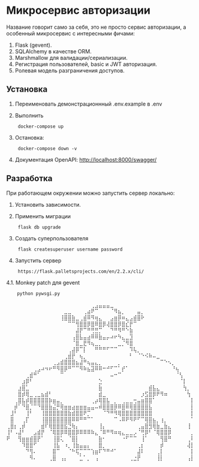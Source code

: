 # Микросервис авторизации

Название говорит само за себя, это не просто сервис авторизации, а особенный микросервис с интересными фичами:

1. Flask (gevent).
2. SQLAlchemy в качестве ORM.
3. Marshmallow для валидации/сериализации.
4. Регистрация пользователей, basic и JWT авторизация.
5. Ролевая модель разграничения доступов.


## Установка

1. Переименовать демонстрационнный .env.example в .env
2. Выполнить

        docker-compose up

3. Остановка:

        docker-compose down -v

4. Документация OpenAPI: [http://localhost:8000/swagger/](http://localhost:8000/swagger/)

## Разработка

При работающем окружении можно запустить сервер локально:
1. Установить зависимости.
2. Применить миграции

        flask db upgrade

3. Создать суперпользователя

        flask createsuperuser username password

4. Запустить сервер

        https://flask.palletsprojects.com/en/2.2.x/cli/

4.1. Monkey patch для gevent

        python pywsgi.py


⠀⠀⠀⠀⠀⠀⠀⠀⠀⠀⠀⠀⠀⠀⠀⠀⠀⠀⠀⠀⠀⠀⢀⣠⣤⣤⣤⣀⠀⠀⠀⠀⠀⠀⠀⠀⠀⠀⠀⠀⠀⠀⠀⠀⠀⠀⠀⠀⠀
⠀⠀⠀⠀⠀⠀⠀⠀⠀⠀⠀⠀⠀⠀⠀⣀⣀⠀⠀⠀⢀⣴⠟⠉⠀⠀⠀⠈⠻⣦⡀⠀⠀⠀⣤⡀⠀⠀⠀⠀⠀⠀⠀⠀⠀⠀⠀⠀⠀
⠀⠀⠀⠀⠀⠀⠀⠀⠀⠀⠀⠀⠀⠀⢸⣿⣿⣷⣀⢀⣾⠿⠻⢶⣄⠀⠀⣠⣶⡿⠶⣄⣠⣾⣿⠗⠀⠀⠀⠀⠀⠀⠀⠀⠀⠀⠀⠀⠀
⠀⠀⠀⠀⠀⠀⠀⠀⠀⠀⠀⠀⠀⠀⠀⠀⠉⠉⢻⣿⣿⡿⣿⠿⣿⡿⢼⣿⣿⡿⣿⣎⡟⠉⠀⠀⠀⠀⠀⠀⠀⠀⠀⠀⠀⠀⠀⠀⠀
⠀⠀⠀⠀⠀⠀⠀⠀⠀⠀⠀⠀⠀⠀⠀⠀⠀⠀⣼⡟⠉⠛⢛⣛⡉⠀⠀⠙⠛⠻⠛⠑⣷⠀⠀⠀⠀⠀⠀⠀⠀⠀⠀⠀⠀⠀⠀⠀⠀
⠀⠀⠀⠀⠀⠀⠀⠀⠀⠀⠀⠀⠀⠀⠀⠀⠀⢠⣿⣧⣤⣴⠿⠿⣷⣤⡤⠴⠖⠳⣄⣀⣹⠀⠀⠀⠀⠀⠀⠀⠀⠀⠀⠀⠀⠀⠀⠀⠀
⠀⠀⠀⠀⠀⠀⠀⠀⠀⠀⠀⠀⠀⠀⠀⠀⠀⠈⣿⣀⣟⠻⢦⣀⡀⠀⠀⠀⠀⣀⡈⠻⣿⠀⠀⠀⠀⠀⠀⠀⠀⠀⠀⠀⠀⠀⠀⠀⠀
⠀⠀⠀⠀⠀⠀⠀⠀⠀⠀⠀⠀⠀⠀⠀⠀⢀⣼⡿⠉⡇⠀⠀⠛⠛⠛⠋⠉⠉⠀⠀⠀⠹⢧⡀⠀⠀⠀⠀⠀⠀⠀⠀⠀⠀⠀⠀⠀⠀
⠀⠀⠀⠀⠀⠀⠀⠀⠀⠀⠀⠀⠀⠀⠀⢀⣾⡟⠀⢦⡀⠀⠀⠀⠀⠀⠀⠀⠀⠀⠀⠀⠃⠀⠈⠑⠪⠷⠤⣀⠀⠀⠀⠀⠀⠀⠀⠀⠀
⠀⠀⠀⠀⠀⠀⠀⠀⠀⠀⠀⠀⢀⣠⣾⣿⣿⣿⣦⣼⠛⢦⣤⣄⡀⠀⠀⠀⠀⡀⠀⠀⠀⠀⠀⠀⠀⠀⠀⠀⠉⠑⠢⡀⠀⠀⠀⠀⠀
⠀⠀⠀⠀⠀⠀⠀⢀⣠⠴⠲⠖⠛⠻⣿⡿⠛⠉⠉⠻⠷⣦⣽⠿⠿⠒⠚⠋⠉⠁⡞⠁⠀⠀⠀⠀⠀⠀⠀⠀⠀⠀⠀⠘⢦⠀⠀⠀⠀
⠀⠀⠀⠀⠀⢀⣾⠛⠁⠀⠀⠀⠀⠀⠉⠀⠀⠀⠀⠀⠀⠀⠀⠀⠀⠀⠀⠤⠒⠉⠀⠀⠀⠀⠀⠀⠀⠀⠀⠀⠀⠀⠀⠀⠈⢣⠀⠀⠀
⠀⠀⠀⠀⣰⡿⠃⠀⠀⠀⠀⠀⠀⠀⠀⠀⠀⠀⠀⠀⠀⠀⠀⠀⣑⠀⠀⠀⠀⠀⠀⠀⠀⠀⠀⠀⠀⠀⠀⠀⠀⠀⠀⠀⠀⠈⡇⠀⠀
⠀⠀⠀⣰⣿⣁⠀⠀⠀⠀⠀⠀⠀⠀⠀⠀⠀⠀⠀⠀⠀⠀⠀⠀⣷⠀⠀⠀⠀⠀⠀⠀⠀⠀⠀⠀⠀⣾⣧⣄⠀⠀⠀⠀⠀⠀⢳⡀⠀
⠀⠀⠀⣿⡾⢿⣀⢀⣀⣦⣾⠃⠀⠀⠀⠀⠀⠀⠀⠀⠀⠀⠀⠀⣾⣀⠀⠀⠀⠀⠀⠀⠀⠀⠀⡰⣫⣿⡿⠟⠻⠶⠀⠀⠀⠀⠀⢳⠀
⠀⠀⢀⣿⣧⡾⣿⣿⣿⣿⣿⡷⣶⣤⡀⠀⠀⠀⠀⠀⠀⠀⢀⡴⢿⣿⣧⠀⡀⠀⢀⣀⣀⢒⣤⣶⣿⣿⠁⠀⠀⠀⠀⠀⠀⠀⠀⠀⡇
⠀⠀⡾⠁⠙⣿⡈⠉⠙⣿⣿⣷⣬⡛⢿⣶⣶⣴⣶⣶⣶⣤⣤⠤⠾⣿⣿⣿⡿⠿⣿⠿⢿⣿⣿⣿⣿⣧⠀⠀⠀⠀⠀⠀⠀⠀⠀⠀⡇
⠀⣸⠃⠀⠀⢸⠃⠀⠀⢸⣿⣿⣿⣿⣿⣿⣷⣾⣿⣿⠟⡉⠀⠀⠀⠈⠙⠛⠻⢿⣿⣿⣿⣿⣿⣿⣿⣿⠀⠀⠀⠀⠀⠀⠀⠀⠀⠀⡇
⠀⣿⠀⠀⢀⡏⠀⠀⠀⢸⣿⣿⣿⣿⣿⣿⣿⠿⠿⠛⠛⠉⠁⠀⠀⠀⠀⠀⠉⠠⠿⠟⠻⠟⠋⠉⢿⣿⣦⡀⢰⡀⠀⠀⠀⠀⠀⠀⠁
⢀⣿⡆⢀⡾⠀⠀⠀⠀⣾⠏⢿⣿⣿⣿⣯⣙⢷⡄⠀⠀⠀⠀⠀⢸⡄⠀⠀⠀⠀⠀⠀⠀⠀⢀⣤⣿⣻⢿⣷⣀⣷⣄⠀⠀⠀⠀⢸⠀
⢸⠃⠠⣼⠃⠀⠀⣠⣾⡟⠀⠈⢿⣿⡿⠿⣿⣿⡿⠿⠿⠿⠷⣄⠈⠿⠛⠻⠶⢶⣄⣀⣀⡠⠈⢛⡿⠃⠈⢿⣿⣿⡿⠀⠀⠀⠀⠀⡀
⠟⠀⠀⢻⣶⣶⣾⣿⡟⠁⠀⠀⢸⣿⢅⠀⠈⣿⡇⠀⠀⠀⠀⠀⣷⠂⠀⠀⠀⠀⠐⠋⠉⠉⠀⢸⠁⠀⠀⠀⢻⣿⠛⠀⠀⠀⠀⢀⠇
⠀⠀⠀⠀⠹⣿⣿⠋⠀⠀⠀⠀⢸⣧⠀⠰⡀⢸⣷⣤⣤⡄⠀⠀⣿⡀⠀⠀⠀⠀⠀⠀⠀⠀⢀⡆⠀⠀⠀⠀⡾⠀⠀⠀⠀⠀⠀⢼⡇
⠀⠀⠀⠀⠀⠙⢻⠄⠀⠀⠀⠀⣿⠉⠀⠀⠈⠓⢯⡉⠉⠉⢱⣶⠏⠙⠛⠚⠁⠀⠀⠀⠀⠀⣼⠇⠀⠀⠀⢀⡇⠀⠀⠀⠀⠀⠀⠀⡇
⠀⠀⠀⠀⠀⠀⠻⠄⠀⠀⠀⢀⣿⠀⢠⡄⠀⠀⠀⣁⠁⡀⠀⢠⠀⠀⠀⠀⠀⠀⠀⠀⢀⣐⡟⠀⠀⠀⠀⢸⡇⠀⠀⠀⠀⠀⠀⢠⡇
